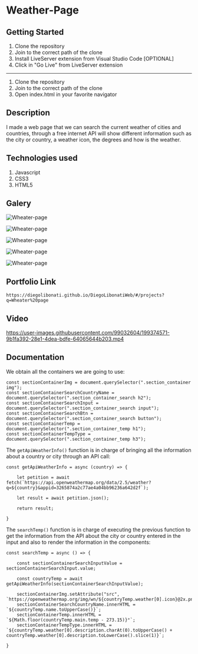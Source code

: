 # Weather-Page

## Getting Started

1. Clone the repository
2. Join to the correct path of the clone
3. Install LiveServer extension from Visual Studio Code [OPTIONAL]
4. Click in "Go Live" from LiveServer extension

---

1. Clone the repository
2. Join to the correct path of the clone
3. Open index.html in your favorite navigator

## Description

I made a web page that we can search the current weather of cities and countries, through a free internet API will show different information such as the city or country, a weather icon, the degrees and how is the weather.

## Technologies used

1. Javascript
2. CSS3
3. HTML5

## Galery

![Wheater-page](https://raw.githubusercontent.com/DiegoLibonati/DiegoLibonatiWeb/main/data/projects/Javascript/Imagenes/Wheater-0.jpg)

![Wheater-page](https://raw.githubusercontent.com/DiegoLibonati/DiegoLibonatiWeb/main/data/projects/Javascript/Imagenes/Wheater-1.jpg)

![Wheater-page](https://raw.githubusercontent.com/DiegoLibonati/DiegoLibonatiWeb/main/data/projects/Javascript/Imagenes/Wheater-2.jpg)

![Wheater-page](https://raw.githubusercontent.com/DiegoLibonati/DiegoLibonatiWeb/main/data/projects/Javascript/Imagenes/Wheater-3.jpg)

![Wheater-page](https://raw.githubusercontent.com/DiegoLibonati/DiegoLibonatiWeb/main/data/projects/Javascript/Imagenes/Wheater-4.jpg)

## Portfolio Link

`https://diegolibonati.github.io/DiegoLibonatiWeb/#/projects?q=Wheater%20page`

## Video

https://user-images.githubusercontent.com/99032604/199374571-9b1fa392-28e1-4dea-bdfe-64065644b203.mp4

## Documentation

We obtain all the containers we are going to use:

```
const sectionContainerImg = document.querySelector(".section_container img");
const sectionContainerSearchCountryName = document.querySelector(".section_container_search h2");
const sectionContainerSearchInput = document.querySelector(".section_container_search input");
const sectionContainerSearchBtn = document.querySelector(".section_container_search button");
const sectionContainerTemp = document.querySelector(".section_container_temp h1");
const sectionContainerTempType = document.querySelector(".section_container_temp h3");
```

The `getApiWeatherInfo()` function is in charge of bringing all the information about a country or city through an API call:

```
const getApiWeatherInfo = async (country) => {

    let petition = await fetch(`https://api.openweathermap.org/data/2.5/weather?q=${country}&appid=3265874a2c77ae4a04bb96236a642d2f`);

    let result = await petition.json();

    return result;

}
```

The `searchTemp()` function is in charge of executing the previous function to get the information from the API about the city or country entered in the input and also to render the information in the components:

```
const searchTemp = async () => {

    const sectionContainerSearchInputValue = sectionContainerSearchInput.value;

    const countryTemp = await getApiWeatherInfo(sectionContainerSearchInputValue);

    sectionContainerImg.setAttribute("src", `https://openweathermap.org/img/wn/${countryTemp.weather[0].icon}@2x.png`);
    sectionContainerSearchCountryName.innerHTML = `${countryTemp.name.toUpperCase()}`;
    sectionContainerTemp.innerHTML = `${Math.floor(countryTemp.main.temp - 273.15)}°`;
    sectionContainerTempType.innerHTML = `${countryTemp.weather[0].description.charAt(0).toUpperCase() + countryTemp.weather[0].description.toLowerCase().slice(1)}`;

}
```
